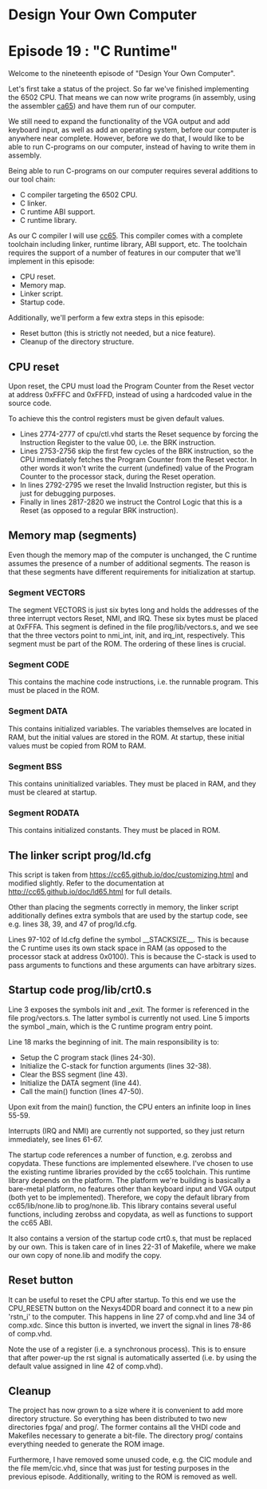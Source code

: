 # Design Your Own Computer
# Episode 19 : "C Runtime"

Welcome to the nineteenth episode of "Design Your Own Computer".

Let's first take a status of the project. So far we've finished implementing
the 6502 CPU. That means we can now write programs (in assembly, using the
assembler [ca65](http://cc65.github.io/doc/ca65.html)) and have them run of our
computer.

We still need to expand the functionality of the VGA output and add keyboard
input, as well as add an operating system, before our computer is anywhere
near complete.  However, before we do that, I would like to be able to run
C-programs on our computer, instead of having to write them in assembly.

Being able to run C-programs on our computer requires several additions to
our tool chain:
* C compiler targeting the 6502 CPU.
* C linker.
* C runtime ABI support.
* C runtime library.

As our C compiler I will use [cc65](http://cc65.github.io/doc/cc65.html).  This
compiler comes with a complete toolchain including linker, runtime library, ABI
support, etc.  The toolchain requires the support of a number of features in
our computer that we'll implement in this episode:
* CPU reset.
* Memory map.
* Linker script.
* Startup code.

Additionally, we'll perform a few extra steps in this episode:
* Reset button (this is strictly not needed, but a nice feature).
* Cleanup of the directory structure.

## CPU reset
Upon reset, the CPU must load the Program Counter from the Reset vector at
address 0xFFFC and 0xFFFD, instead of using a hardcoded value in the
source code.

To achieve this the control registers must be given default values.
* Lines 2774-2777 of cpu/ctl.vhd starts the Reset sequence by forcing the
Instruction Register to the value 00, i.e. the BRK instruction.
* Lines 2753-2756 skip the first few cycles of the BRK
instruction, so the CPU immediately fetches the Program Counter from the Reset
vector. In other words it won't write the current (undefined) value of the 
Program Counter to the processor stack, during the Reset operation.
* In lines 2792-2795 we reset the Invalid Instruction register, but this
is just for debugging purposes.
* Finally in lines 2817-2820 we instruct the
Control Logic that this is a Reset (as opposed to a regular BRK instruction).

## Memory map (segments)
Even though the memory map of the computer is unchanged, the C runtime assumes
the presence of a number of additional segments. The reason is that these
segments have different requirements for initialization at startup.

### Segment VECTORS
The segment VECTORS is just six bytes long and holds the addresses of the three
interrupt vectors Reset, NMI, and IRQ. These six bytes must be placed at
0xFFFA.  This segment is defined in the file prog/lib/vectors.s, and we see
that the three vectors point to nmi\_int, init, and irq\_int, respectively.
This segment must be part of the ROM.  The ordering of these lines is crucial.

### Segment CODE
This contains the machine code instructions, i.e. the runnable program. This
must be placed in the ROM.

### Segment DATA
This contains initialized variables. The variables themselves are located in
RAM, but the initial values are stored in the ROM. At startup, these initial
values must be copied from ROM to RAM.

### Segment BSS
This contains uninitialized variables. They must be placed in RAM, and they must
be cleared at startup.

### Segment RODATA
This contains initialized constants. They must be placed in ROM.


## The linker script prog/ld.cfg
This script is taken from <https://cc65.github.io/doc/customizing.html> and
modified slightly.  Refer to the documentation at
<http://cc65.github.io/doc/ld65.html> for full details.

Other than placing the segments correctly in memory, the linker script
additionally defines extra symbols that are used by the startup code, see
e.g.  lines 38, 39, and 47 of prog/ld.cfg.

Lines 97-102 of ld.cfg define the symbol \_\_STACKSIZE\_\_. This is because the
C runtime uses its own stack space in RAM (as opposed to the processor stack at
address 0x0100). This is because the C-stack is used to pass arguments to
functions and these arguments can have arbitrary sizes.


## Startup code prog/lib/crt0.s
Line 3 exposes the symbols init and \_exit. The former is referenced in the
file prog/vectors.s. The latter symbol is currently not used.
Line 5 imports the symbol \_main, which is the C runtime program entry point.

Line 18 marks the beginning of init.  The main responsibility is to:
* Setup the C program stack (lines 24-30).
* Initialize the C-stack for function arguments (lines 32-38).
* Clear the BSS segment (line 43).
* Initialize the DATA segment (line 44).
* Call the main() function (lines 47-50).

Upon exit from the main() function, the CPU enters an infinite loop in lines 55-59.

Interrupts (IRQ and NMI) are currently not supported, so they just return immediately,
see lines 61-67.

The startup code references a number of function, e.g. zerobss and copydata.
These functions are implemented elsewhere. I've chosen to use the existing
runtime libraries provided by the cc65 toolchain. This runtime library
depends on the platform. The platform we're building is basically a bare-metal
platform, no features other than keyboard input and VGA output (both yet to be
implemented). Therefore, we copy the default library from cc65/lib/none.lib to
prog/none.lib. This library contains several useful functions, including zerobss and
copydata, as well as functions to support the cc65 ABI.

It also contains a version of the startup code crt0.s, that must be replaced by
our own. This is taken care of in lines 22-31 of Makefile, where we make our
own copy of none.lib and modify the copy.


## Reset button
It can be useful to reset the CPU after startup.  To this end we use the
CPU\_RESETN button on the Nexys4DDR board and connect it to a new pin 'rstn\_i'
to the computer.  This happens in line 27 of comp.vhd and line 34 of comp.xdc.
Since this button is inverted, we invert the signal in lines 78-86 of comp.vhd.

Note the use of a register (i.e. a synchronous process). This is to ensure
that after power-up the rst signal is automatically asserted (i.e. by using
the default value assigned in line 42 of comp.vhd).

## Cleanup
The project has now grown to a size where it is convenient to add more
directory structure.  So everything has been distributed to two new directories
fpga/ and prog/. The former contains all the VHDl code and Makefiles necessary
to generate a bit-file. The directory prog/ contains everything needed to
generate the ROM image.

Furthermore, I have removed some unused code, e.g.  the CIC module and the file
mem/cic.vhd, since that was just for testing purposes in the previous episode.
Additionally, writing to the ROM is removed as well.

